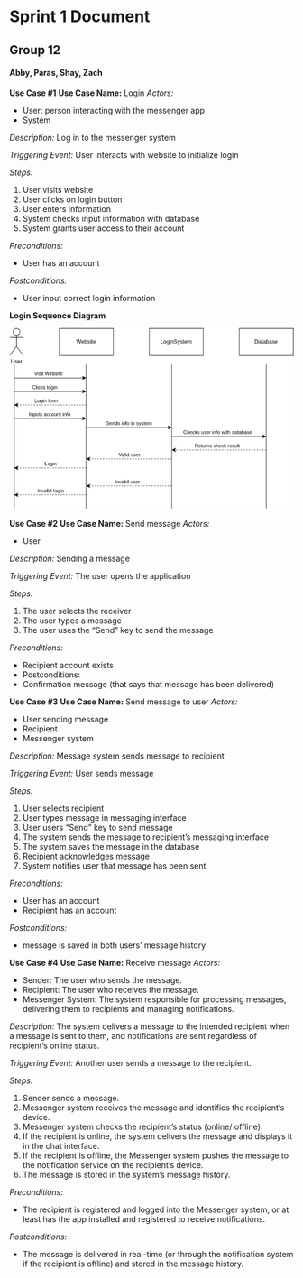 # Sprint 1 Document

## Group 12

#### Abby, Paras, Shay, Zach


**Use Case #1**
**Use Case Name:** Login
*Actors:* 
* User: person interacting with the messenger app
* System

*Description:* 
Log in to the messenger system

*Triggering Event:*
User interacts with website to initialize login

*Steps:*
1. User visits website
2. User clicks on login button
3. User enters information
4. System checks input information with database
5. System grants user access to their account

*Preconditions:*
* User has an account

*Postconditions:*
* User input correct login information

**Login Sequence Diagram**

<img src="/figures/LoginCommDiagram.drawio.png">


**Use Case #2**
**Use Case Name:** Send message
*Actors:* 
* User

*Description:* 
Sending a message 

*Triggering Event:* 
The user opens the application

*Steps:*
1. The user selects the receiver 
2. The user types a message 
3. The user uses the “Send” key to send the message

*Preconditions:* 
* Recipient account exists
* Postconditions: 
* Confirmation message (that says that message has been delivered)


**Use Case #3**
**Use Case Name:** Send message to user
*Actors:* 
* User sending message
* Recipient
* Messenger system

*Description:* 
Message system sends message to recipient 

*Triggering Event:* 
User sends message

*Steps:*
1. User selects recipient
2. User types message in messaging interface
3. User users “Send” key to send message
4. The system sends the message to recipient’s messaging interface
5. The system saves the message in the database
6. Recipient acknowledges message
7. System notifies user that message has been sent

*Preconditions:* 
* User has an account
* Recipient has an account

*Postconditions:* 
* message is saved in both users’ message history


**Use Case #4**
**Use Case Name:** Receive message
*Actors:* 
* Sender: The user who sends the message.
* Recipient: The user who receives the message.
* Messenger System: The system responsible for processing messages, delivering them to recipients and managing notifications.

*Description:* 
The system delivers a message to the intended recipient when a message is sent to them, and notifications are sent regardless of recipient’s online status.

*Triggering Event:* 
Another user sends a message to the recipient.

*Steps:*
1. Sender sends a message.
2. Messenger system receives the message and identifies the recipient’s device.
3. Messenger system checks the recipient’s status (online/ offline).
4. If the recipient is online, the system delivers the message and displays it in the chat interface.
5. If the recipient is offline, the Messenger system pushes the message to the notification service on the recipient’s device.
6. The message is stored in the system’s message history.

*Preconditions:* 
* The recipient is registered and logged into the Messenger system, or at least has the app installed and registered to receive notifications.

*Postconditions:* 
* The message is delivered in real-time (or through the notification system if the recipient is offline) and stored in the message history. 

